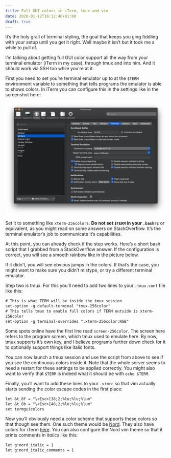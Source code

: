 ```yaml
---
title: Full GUI colors in iTerm, tmux and vim
date: 2020-01-12T16:12:46+01:00
draft: true
---
```


It’s the holy grail of terminal styling, the goal that keeps you ging fiddling with your setup until you get it right. Well maybe it isn’t but it took me a while to pull of. 

I’m talking about getting full GUI color support all the way from your terminal emulator (iTerm in my case), through tmux and into him. And it should work via SSH too while you’re at it. 

First you need to set you’re terminal emulator up to at the `$TERM` environment variable to something that tells programs the emulator is able to shows colors. In iTerm you can configure this in the settings like in the screenshot here:

![Setting for TERM in iTerm on macOS](iterm_settings.png)

Set it to something like `xterm-256colors`. **Do not set `$TERM` in your `.bashrc`** or equivalent, as you might read on some answers on StackOverflow. It’s the terminal emulator’s job to communicate it’s capabilities.

At this point, you can already check if the step works. Here’s a short bash script that I grabbed from a StackOverflow answer. If the configuration is correct, you will see a smooth rainbow like in the picture below.

If it didn’t, you will see obvious jumps in the colors. If that’s the case, you might want to make sure you didn’t mistype, or try a different terminal emulator. 

Step two is tmux. For this you’ll need to add two lines to your `.tmux.conf` file like this:

```
# This is what TERM will be inside the tmux session
set-option -g default-terminal "tmux-256color"
# This tells tmux to enable full colors if TERM outside is xterm-256color
set-option -g terminal-overrides ",xterm-256color:RGB"
```

Some spots online have the first line read `screen-256color`. The screen here refers to the program screen, which tmux used to emulate here. By now, tmux supports it’s own key, and I believe programs further down check for it to optionally support things like italic fonts. 

You can now launch a tmux session and use the script from above to see if you see the continuous colors inside it. Note that the whole server seems to need a restart for these settings to be applied correctly. You might also want to verify that `$TERM` is indeed what it should be with `echo $TERM`. 

Finally, you’ll want to add these lines to your `.vimrc` so that vim actually starts sending the color escape codes in the first place:

```
let &t_8f = "\<Esc>[38;2;%lu;%lu;%lum"
let &t_8b = "\<Esc>[48;2;%lu;%lu;%lum"
set termguicolors
```

Now you’ll obviously need a color scheme that supports these colors so that though see them. One such theme would be [Nord](https://github.com/arcticicestudio/nord-vim). They also have colors for iTerm [here](https://github.com/arcticicestudio/nord-iterm2). You can also configure the Nord vim theme so that it prints comments in *italics* like this:

```
let g:nord_italic = 1
let g:nord_italic_comments = 1
```


